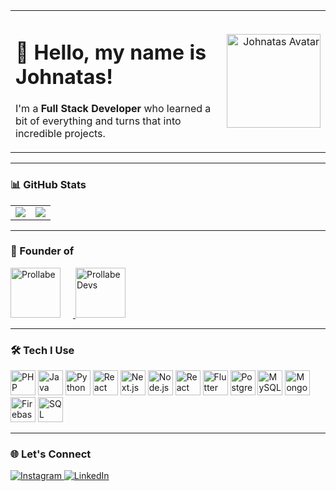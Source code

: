 <table>
  <tr>
    <td align="left">
      <h1>👋 Hello, my name is Johnatas!</h1>
      <p>
        I'm a <strong>Full Stack Developer</strong> who learned a bit of everything and turns that into incredible projects.
      </p>
    </td>
    <td align="right">
      <img src="https://github.com/johnatasdev.png" width="150" alt="Johnatas Avatar" />
    </td>
  </tr>
</table>

---

### 📊 GitHub Stats

<table>
  <tr>
    <td>
      <img src="https://github-readme-stats.vercel.app/api?username=johnatasdev&show_icons=true&theme=dark&hide_border=true" />
    </td>
    <td>
      <img src="https://github-readme-stats.vercel.app/api/top-langs/?username=johnatasdev&layout=compact&theme=dark&hide_border=true" />
    </td>
  </tr>
</table>

---

### 🚀 Founder of

<p align="left">
  <a href="https://prollabe.com" target="_blank">
    <img src="https://prollabe.com/images/prollabe-logo.png" alt="Prollabe" width="80" height="80" style="margin-right: 20px;"/>
  </a>
  <a href="https://developers.prollabe.com" target="_blank">
    <img src="https://developers.prollabe.com/images/logo.png" alt="Prollabe Devs" width="80" height="80" />
  </a>
</p>

---

### 🛠️ Tech I Use

<p align="left">
  <img src="https://cdn.jsdelivr.net/gh/devicons/devicon/icons/php/php-original.svg" height="40" alt="PHP" />
  <img src="https://cdn.jsdelivr.net/gh/devicons/devicon/icons/java/java-original.svg" height="40" alt="Java" />
  <img src="https://cdn.jsdelivr.net/gh/devicons/devicon/icons/python/python-original.svg" height="40" alt="Python" />
  <img src="https://cdn.jsdelivr.net/gh/devicons/devicon/icons/react/react-original.svg" height="40" alt="React" />
  <img src="https://cdn.jsdelivr.net/gh/devicons/devicon/icons/nextjs/nextjs-original.svg" height="40" alt="Next.js" />
  <img src="https://cdn.jsdelivr.net/gh/devicons/devicon/icons/nodejs/nodejs-original.svg" height="40" alt="Node.js" />
  <img src="https://cdn.jsdelivr.net/gh/devicons/devicon/icons/react/react-original.svg" height="40" alt="React Native" title="React Native" />
  <img src="https://cdn.jsdelivr.net/gh/devicons/devicon/icons/flutter/flutter-original.svg" height="40" alt="Flutter" />
  <img src="https://cdn.jsdelivr.net/gh/devicons/devicon/icons/postgresql/postgresql-original.svg" height="40" alt="PostgreSQL" />
  <img src="https://cdn.jsdelivr.net/gh/devicons/devicon/icons/mysql/mysql-original.svg" height="40" alt="MySQL" />
  <img src="https://cdn.jsdelivr.net/gh/devicons/devicon/icons/mongodb/mongodb-original.svg" height="40" alt="MongoDB" />
  <img src="https://cdn.jsdelivr.net/gh/devicons/devicon/icons/firebase/firebase-plain.svg" height="40" alt="Firebase" />
  <img src="https://cdn.jsdelivr.net/gh/devicons/devicon/icons/microsoftsqlserver/microsoftsqlserver-plain.svg" height="40" alt="SQL Server" />
</p>

---

### 🌐 Let's Connect

<p align="left">
  <a href="https://www.instagram.com/johnatasdev" target="_blank">
    <img src="https://img.shields.io/badge/Instagram-E4405F?style=for-the-badge&logo=instagram&logoColor=white" alt="Instagram" />
  </a>
  <a href="https://www.linkedin.com/in/johnatasdev" target="_blank">
    <img src="https://img.shields.io/badge/LinkedIn-0077B5?style=for-the-badge&logo=linkedin&logoColor=white" alt="LinkedIn" />
  </a>
</p>
